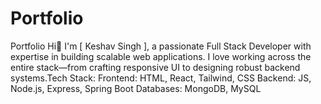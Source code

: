 # Portfolio
Portfolio Hi👋 I'm [ Keshav Singh ], a passionate Full Stack Developer with expertise in building scalable web applications. I love working across the entire stack—from crafting responsive UI to designing robust backend systems.Tech Stack: Frontend: HTML, React, Tailwind, CSS Backend: JS, Node.js, Express, Spring Boot Databases: MongoDB, MySQL

